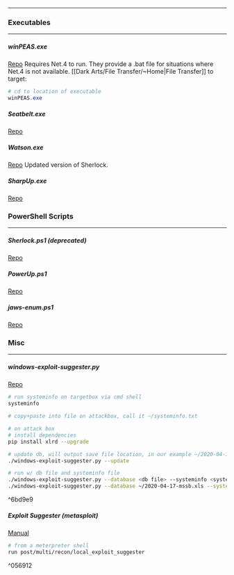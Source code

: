 -- -
### Executables
-- -
##### winPEAS.exe
[Repo](https://github.com/peass-ng/PEASS-ng/tree/master/winPEAS)
Requires Net.4 to run. They provide a .bat file for situations where Net.4 is not available.
[[Dark Arts/File Transfer/~Home|File Transfer]] to target:
```powershell
# cd to location of executable
winPEAS.exe
```
##### Seatbelt.exe
[Repo](https://github.com/GhostPack/Seatbelt)
##### Watson.exe
[Repo](https://github.com/rasta-mouse/Watson)
Updated version of Sherlock. 
##### SharpUp.exe
[Repo](https://github.com/GhostPack/SharpUp)
### PowerShell Scripts
-- -
##### Sherlock.ps1 (deprecated)
[Repo](https://github.com/rasta-mouse/Sherlock)
##### PowerUp.ps1
[Repo](https://github.com/PowerShellMafia/PowerSploit/tree/master/Privesc)
##### jaws-enum.ps1
[Repo](https://github.com/411Hall/JAWS)
### Misc
-- -
##### windows-exploit-suggester.py
[Repo](https://github.com/AonCyberLabs/Windows-Exploit-Suggester)
```bash
# run systeminfo on targetbox via cmd shell
systeminfo

# copy+paste into file on attackbox, call it ~/systeminfo.txt

# on attack box
# install dependencies
pip install xlrd --upgrade

# update db, will output save file location, in our example ~/2020-04-17-mssb.xls
./windows-exploit-suggester.py --update

# run w/ db file and systeminfo file
./windows-exploit-suggester.py --database <db file> --systeminfo <systeminfo file>
./windows-exploit-suggester.py --database ~/2020-04-17-mssb.xls --systeminfo ~/systeminfo.txt
```

^6bd9e9

##### Exploit Suggester (metasploit)
[Manual](https://www.rapid7.com/blog/post/2015/08/11/metasploit-local-exploit-suggester-do-less-get-more/)
```bash
# from a meterpreter shell
run post/multi/recon/local_exploit_suggester
```

^056912
